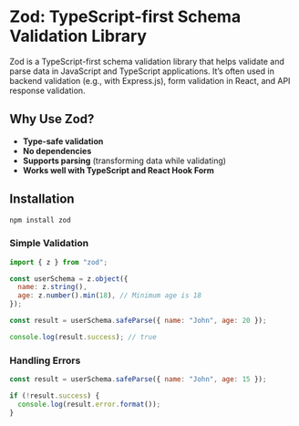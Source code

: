 # Zod: TypeScript-first Schema Validation Library

Zod is a TypeScript-first schema validation library that helps validate and parse data in JavaScript and TypeScript applications. It’s often used in backend validation (e.g., with Express.js), form validation in React, and API response validation.

## Why Use Zod?
- **Type-safe validation**
- **No dependencies**
- **Supports parsing** (transforming data while validating)
- **Works well with TypeScript and React Hook Form**

## Installation
```sh
npm install zod
```
###  Simple Validation
```js
import { z } from "zod";

const userSchema = z.object({
  name: z.string(),
  age: z.number().min(18), // Minimum age is 18
});

const result = userSchema.safeParse({ name: "John", age: 20 });

console.log(result.success); // true
```

###  Handling Errors
```js
const result = userSchema.safeParse({ name: "John", age: 15 });

if (!result.success) {
  console.log(result.error.format());
}
```
